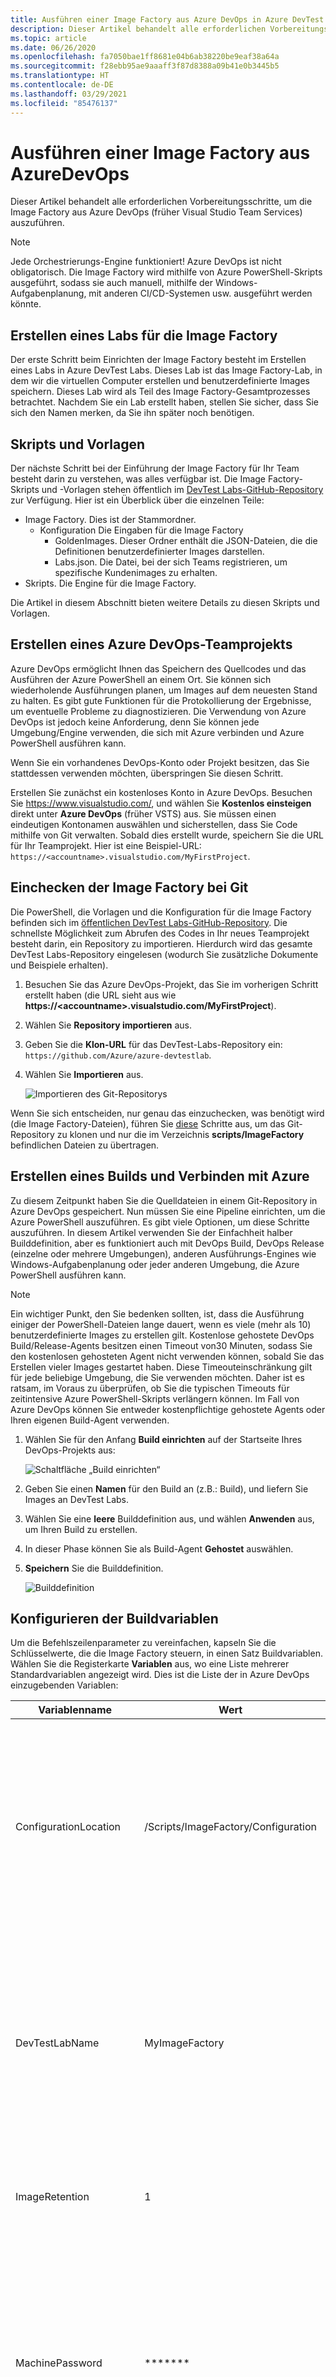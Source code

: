 ```yaml
---
title: Ausführen einer Image Factory aus Azure DevOps in Azure DevTest Labs
description: Dieser Artikel behandelt alle erforderlichen Vorbereitungsschritte, um die Image Factory aus Azure DevOps (früher Visual Studio Team Services) auszuführen.
ms.topic: article
ms.date: 06/26/2020
ms.openlocfilehash: fa7050bae1ff8681e04b6ab38220be9eaf38a64a
ms.sourcegitcommit: f28ebb95ae9aaaff3f87d8388a09b41e0b3445b5
ms.translationtype: HT
ms.contentlocale: de-DE
ms.lasthandoff: 03/29/2021
ms.locfileid: "85476137"
---
```

# <a name="run-an-image-factory-from-azure-devops"></a>Ausführen einer Image Factory aus AzureDevOps
Dieser Artikel behandelt alle erforderlichen Vorbereitungsschritte, um die Image Factory aus Azure DevOps (früher Visual Studio Team Services) auszuführen.

> [!NOTE]
> Jede Orchestrierungs-Engine funktioniert! Azure DevOps ist nicht obligatorisch. Die Image Factory wird mithilfe von Azure PowerShell-Skripts ausgeführt, sodass sie auch manuell, mithilfe der Windows-Aufgabenplanung, mit anderen CI/CD-Systemen usw. ausgeführt werden könnte.

## <a name="create-a-lab-for-the-image-factory"></a>Erstellen eines Labs für die Image Factory
Der erste Schritt beim Einrichten der Image Factory besteht im Erstellen eines Labs in Azure DevTest Labs. Dieses Lab ist das Image Factory-Lab, in dem wir die virtuellen Computer erstellen und benutzerdefinierte Images speichern. Dieses Lab wird als Teil des Image Factory-Gesamtprozesses betrachtet. Nachdem Sie ein Lab erstellt haben, stellen Sie sicher, dass Sie sich den Namen merken, da Sie ihn später noch benötigen.

## <a name="scripts-and-templates"></a>Skripts und Vorlagen
Der nächste Schritt bei der Einführung der Image Factory für Ihr Team besteht darin zu verstehen, was alles verfügbar ist. Die Image Factory-Skripts und -Vorlagen stehen öffentlich im [DevTest Labs-GitHub-Repository](https://github.com/Azure/azure-devtestlab/tree/master/samples/DevTestLabs/Scripts/ImageFactory) zur Verfügung. Hier ist ein Überblick über die einzelnen Teile:

- Image Factory. Dies ist der Stammordner.
    - Konfiguration Die Eingaben für die Image Factory
        - GoldenImages. Dieser Ordner enthält die JSON-Dateien, die die Definitionen benutzerdefinierter Images darstellen.
        - Labs.json. Die Datei, bei der sich Teams registrieren, um spezifische Kundenimages zu erhalten.
- Skripts. Die Engine für die Image Factory.

Die Artikel in diesem Abschnitt bieten weitere Details zu diesen Skripts und Vorlagen.

## <a name="create-an-azure-devops-team-project"></a>Erstellen eines Azure DevOps-Teamprojekts
Azure DevOps ermöglicht Ihnen das Speichern des Quellcodes und das Ausführen der Azure PowerShell an einem Ort. Sie können sich wiederholende Ausführungen planen, um Images auf dem neuesten Stand zu halten. Es gibt gute Funktionen für die Protokollierung der Ergebnisse, um eventuelle Probleme zu diagnostizieren.  Die Verwendung von Azure DevOps ist jedoch keine Anforderung, denn Sie können jede Umgebung/Engine verwenden, die sich mit Azure verbinden und Azure PowerShell ausführen kann.

Wenn Sie ein vorhandenes DevOps-Konto oder Projekt besitzen, das Sie stattdessen verwenden möchten, überspringen Sie diesen Schritt.

Erstellen Sie zunächst ein kostenloses Konto in Azure DevOps. Besuchen Sie https://www.visualstudio.com/, und wählen Sie **Kostenlos einsteigen** direkt unter **Azure DevOps** (früher VSTS) aus. Sie müssen einen eindeutigen Kontonamen auswählen und sicherstellen, dass Sie Code mithilfe von Git verwalten. Sobald dies erstellt wurde, speichern Sie die URL für Ihr Teamprojekt. Hier ist eine Beispiel-URL: `https://<accountname>.visualstudio.com/MyFirstProject`.

## <a name="check-in-the-image-factory-to-git"></a>Einchecken der Image Factory bei Git
Die PowerShell, die Vorlagen und die Konfiguration für die Image Factory befinden sich im [öffentlichen DevTest Labs-GitHub-Repository](https://github.com/Azure/azure-devtestlab/tree/master/samples/DevTestLabs/Scripts/ImageFactory). Die schnellste Möglichkeit zum Abrufen des Codes in Ihr neues Teamprojekt besteht darin, ein Repository zu importieren. Hierdurch wird das gesamte DevTest Labs-Repository eingelesen (wodurch Sie zusätzliche Dokumente und Beispiele erhalten).

1. Besuchen Sie das Azure DevOps-Projekt, das Sie im vorherigen Schritt erstellt haben (die URL sieht aus wie **https:\//\<accountname>.visualstudio.com/MyFirstProject**).
2. Wählen Sie **Repository importieren** aus.
3. Geben Sie die **Klon-URL** für das DevTest-Labs-Repository ein: `https://github.com/Azure/azure-devtestlab`.
4. Wählen Sie **Importieren** aus.

    ![Importieren des Git-Repositorys](./media/set-up-devops-lab/import-git-repo.png)

Wenn Sie sich entscheiden, nur genau das einzuchecken, was benötigt wird (die Image Factory-Dateien), führen Sie [diese](https://www.visualstudio.com/en-us/docs/git/share-your-code-in-git-vs) Schritte aus, um das Git-Repository zu klonen und nur die im Verzeichnis **scripts/ImageFactory** befindlichen Dateien zu übertragen.

## <a name="create-a-build-and-connect-to-azure"></a>Erstellen eines Builds und Verbinden mit Azure
Zu diesem Zeitpunkt haben Sie die Quelldateien in einem Git-Repository in Azure DevOps gespeichert. Nun müssen Sie eine Pipeline einrichten, um die Azure PowerShell auszuführen. Es gibt viele Optionen, um diese Schritte auszuführen. In diesem Artikel verwenden Sie der Einfachheit halber Builddefinition, aber es funktioniert auch mit DevOps Build, DevOps Release (einzelne oder mehrere Umgebungen), anderen Ausführungs-Engines wie Windows-Aufgabenplanung oder jeder anderen Umgebung, die Azure PowerShell ausführen kann.

> [!NOTE]
> Ein wichtiger Punkt, den Sie bedenken sollten, ist, dass die Ausführung einiger der PowerShell-Dateien lange dauert, wenn es viele (mehr als 10) benutzerdefinierte Images zu erstellen gilt. Kostenlose gehostete DevOps Build/Release-Agents besitzen einen Timeout von30 Minuten, sodass Sie den kostenlosen gehosteten Agent nicht verwenden können, sobald Sie das Erstellen vieler Images gestartet haben. Diese Timeouteinschränkung gilt für jede beliebige Umgebung, die Sie verwenden möchten. Daher ist es ratsam, im Voraus zu überprüfen, ob Sie die typischen Timeouts für zeitintensive Azure PowerShell-Skripts verlängern können. Im Fall von Azure DevOps können Sie entweder kostenpflichtige gehostete Agents oder Ihren eigenen Build-Agent verwenden.

1. Wählen Sie für den Anfang **Build einrichten** auf der Startseite Ihres DevOps-Projekts aus:

    ![Schaltfläche „Build einrichten“](./media/set-up-devops-lab/setup-build-button.png)
2. Geben Sie einen **Namen** für den Build an (z.B.: Build), und liefern Sie Images an DevTest Labs.
3. Wählen Sie eine **leere** Builddefinition aus, und wählen **Anwenden** aus, um Ihren Build zu erstellen.
4. In dieser Phase können Sie als Build-Agent **Gehostet** auswählen.
5. **Speichern** Sie die Builddefinition.

    ![Builddefinition](./media/set-up-devops-lab/build-definition.png)

## <a name="configure-the-build-variables"></a>Konfigurieren der Buildvariablen
Um die Befehlszeilenparameter zu vereinfachen, kapseln Sie die Schlüsselwerte, die die Image Factory steuern, in einen Satz Buildvariablen. Wählen Sie die Registerkarte **Variablen** aus, wo eine Liste mehrerer Standardvariablen angezeigt wird. Dies ist die Liste der in Azure DevOps einzugebenden Variablen:


| Variablenname | Wert | Notizen |
| ------------- | ----- | ----- |
| ConfigurationLocation | /Scripts/ImageFactory/Configuration | Dies ist der vollständige Pfad im Repository zum Ordner **Configuration**. Wenn Sie oben das gesamte Repository importiert haben, ist der Wert auf der linken Seite zutreffend. Andernfalls aktualisieren Sie ihn so, dass er auf den Speicherort von „Configuration“ verweist. |
| DevTestLabName | MyImageFactory | Der Name des Labs in Azure DevTest Labs, das als Factory zur Erzeugung von Images verwendet wird. Wenn Sie keins haben, erstellen Sie eins. Stellen Sie sicher, dass sich das Lab im selben Abonnement befindet, auf das auch der Dienstendpunkt Zugriff hat. |
| ImageRetention | 1 | Die Anzahl der Images, die für jeden Typen gespeichert werden soll. Legen Sie den Standardwert auf 1 fest. |
| MachinePassword | ******* | Das integrierte Administratorkonto-Kennwort für die virtuellen Computer. Dies ist ein vorübergehendes Konto. Stellen Sie also sicher, dass es geschützt ist. Wählen Sie das kleinen Schlosssymbol auf der rechten Seite aus, um sicherzustellen, dass es sich um eine sichere Zeichenfolge handelt. |
| MachineUserName | ImageFactoryUser | Der integrierte Administratorkonto-Benutzername für die virtuellen Computer. Dies ist ein vorübergehendes Konto. |
| StandardTimeoutMinutes | 30 | Der Timeout, der für normale Azure-Vorgänge abgewartet werden soll. |
| SubscriptionId |  0000000000-0000-0000-0000-0000000000000 | Die ID des Abonnements, in dem sich das Lab befindet, auf das auch der Dienstendpunkt Zugriff hat. |
| VMSize | Standard_A3 | Die Größe des virtuellen Computers, der für den Schritt **Erstellen** verwendet werden soll. Die erstellten VMs sind kurzlebig. Die Größe muss derjenigen entsprechen, die [für das Lab aktiviert](devtest-lab-set-lab-policy.md) ist. Bestätigen Sie, dass ein ausreichendes [Abonnement-Kontingent Speicherkerne](../azure-resource-manager/management/azure-subscription-service-limits.md) vorhanden ist.

![Buildvariablen](./media/set-up-devops-lab/configure-build-variables.png)

## <a name="connect-to-azure"></a>Herstellen einer Verbindung mit Azure
Der nächste Schritt besteht darin, einen Dienstprinzipal einzurichten. Dies ist eine Identität in Azure Active Directory, die es dem DevOps-Build-Agent ermöglicht, in Azure im Auftrag des Benutzers zu agieren. Um ihn einzurichten, beginnen Sie damit, dass Sie Ihren ersten Azure PowerShell-Buildschritt hinzufügen.

1. Wählen Sie **Aufgabe hinzufügen** aus.
2. Suchen Sie nach **Azure PowerShell**.
3. Sobald Sie sie gefunden haben, wählen Sie **Hinzufügen** aus, um die Aufgabe dem Build hinzuzufügen. Wenn Sie dies tun, sehen Sie, wie die Aufgabe mit dem Hinzufügen auf der linken Seite angezeigt wird.

![Einrichten eines PowerShell-Schritts](./media/set-up-devops-lab/set-up-powershell-step.png)

Die schnellste Möglichkeit zum Einrichten eines Dienstprinzipals besteht darin, dies von Azure DevOps erledigen zu lassen.

1. Wählen Sie die **Aufgabe** aus, die Sie gerade erstellt haben.
2. Wählen Sie als **Azure-Verbindungstyp** die Option **Azure Resource Manager** aus.
3. Wählen Sie den Link **Verwalten** aus, um den Dienstprinzipal einzurichten.

Weitere Informationen finden Sie in diesem [Blogbeitrag](https://devblogs.microsoft.com/devops/automating-azure-resource-group-deployment-using-a-service-principal-in-visual-studio-online-buildrelease-management/). Wenn Sie den Link **Verwalten** auswählen, gelangen Sie zur richtigen Stelle in DevOps (zweiter Screenshot im Blogbeitrag), um die Verbindung mit Azure einzurichten. Achten Sie darauf, dass Sie **Azure Resource Manager-Dienstendpunkt** auswählen, wenn Sie dies einrichten.

## <a name="complete-the-build-task"></a>Abschließen der Buildaufgabe
Wenn Sie die Buildaufgabe auswählen, werden alle Details im rechten Bereich angezeigt, die eingetragen werden sollten.

1. Als Erstes benennen Sie die Buildaufgabe: **Erstellen Sie virtuelle Computer**.
2. Wählen Sie den von Ihnen erstellten **Dienstprinzipal** aus, indem Sie **Azure Resource Manager** auswählen.
3. Wählen Sie den **Dienstendpunkt** aus.
4. Wählen Sie als **Skriptpfad** die Option **...** (Auslassungspunkte) auf der rechten Seite aus.
5. Navigieren Sie zum Skript **MakeGoldenImageVMs.ps1**.
6. Die Skriptparameter sollten wie folgt aussehen: `-ConfigurationLocation $(System.DefaultWorkingDirectory)$(ConfigurationLocation) -DevTestLabName $(DevTestLabName) -vmSize $(VMSize) -machineUserName $(MachineUserName) -machinePassword (ConvertTo-SecureString -string '$(MachinePassword)' -AsPlainText -Force) -StandardTimeoutMinutes $(StandardTimeoutMinutes)`

    ![Abschließen der Builddefinition](./media/set-up-devops-lab/complete-build-definition.png)


## <a name="queue-the-build"></a>Einstellen des Builds in die Warteschlange
Lassen Sie uns überprüfen, ob Sie alles richtig eingerichtet haben, indem wir einen neuen Build in die Warteschlange stellen. Wechseln Sie während der Ausführung des Builds zum [Azure-Portal](https://portal.azure.com), und aktivieren Sie **Alle virtuellen Computer** in Ihrem Image Factory-Lab, um sicherzustellen, dass alles ordnungsgemäß funktioniert. Sie sollten sehen, wie drei virtuellen Computer im Lab erstellt werden.

![VMs im Lab](./media/set-up-devops-lab/vms-in-lab.png)

## <a name="next-steps"></a>Nächste Schritte
Der erste Schritt des Einrichtens der Image Factory, basierend auf Azure DevTest Labs, ist abgeschlossen. Im nächsten Artikel aus dieser Reihe zeigen wir Ihnen, wie Sie diese virtuellen Computer generalisieren und in benutzerdefinierten Images speichern. Danach lassen Sie sie an alle Ihre anderen Labs verteilen. Lesen Sie den nächsten Artikel aus dieser Reihe: [Speichern von benutzerdefinierten Images und Verteilen an mehrere Labs](image-factory-save-distribute-custom-images.md).
